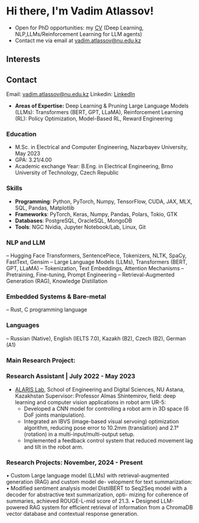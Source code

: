 # Hi there, I'm Vadim Atlassov!

 - Open for PhD opportunities: my [CV](https://github.com/Vadim-ATL/Vadim-ATL/blob/main/CV.pdf) (Deep Learning, NLP,LLMs/Reinforcement Learning for LLM agents)
 - Contact me via email at [vadim.atlassov@nu.edu.kz](mailto:vadim.atlassov@nu.edu.kz)

## Interests

## Contact
Email: vadim.atlassov@nu.edu.kz
Linkedin: [LinkedIn](www.linkedin.com/in/vadim-atlassov)

- **Areas of Expertise:**
Deep Learning & Pruning Large Language Models (LLMs): Transformers (BERT, GPT, LLaMA), Reinforcement Learning (RL): Policy Optimization, Model-Based RL, Reward Engineering

### Education
-  M.Sc. in Electrical and Computer Engineering, Nazarbayev University, May 2023
-  GPA: 3.21/4.00
-  Academic exchange Year: B.Eng. in Electrical Engineering, Brno University of Technology, Czech Republic

### Skills
- **Programming**: Python, PyTorch, Numpy, TensorFlow, CUDA, JAX, MLX, SQL, Pandas, Matplotlib
- **Frameworks**: PyTorch, Keras, Numpy, Pandas, Polars, Tokio, GTK
- **Databases**: PostgreSQL, OracleSQL, MongoDB
- **Tools**: NGC Nvidia, Jupyter Notebook/Lab, Linux, Git

### NLP and LLM
– Hugging Face Transformers, SentencePiece, Tokenizers, NLTK, SpaCy, FastText, Gensim
– Large Language Models (LLMs), Transformers (BERT, GPT, LLaMA)
– Tokenization, Text Embeddings, Attention Mechanisms
– Pretraining, Fine-tuning, Prompt Engineering
– Retrieval-Augmented Generation (RAG), Knowledge Distillation

### Embedded Systems & Bare-metal
– Rust, C programming language

### Languages
– Russian (Native), English (IELTS 7.0), Kazakh (B2), Czech (B2), German (A1)

### Main Research Project:


### Research Assistant | July 2022 - May 2023
- [ALARIS Lab](https://www.alaris.kz/), School of Engineering and Digital Sciences, NU Astana, Kazakhstan
    Supervisor: Professor Almas Shintemirov, field: deep learning and computer vision applications in robot arm UR-5:
  - Developed a CNN model for controlling a robot arm in 3D space (6 DoF joints manipulation).
  - Integrated an IBVS (image-based visual servoing) optimization algorithm, reducing pose error to 10.2mm
    (translation) and 2.1° (rotation) in a multi-input/multi-output setup.
  - Implemented a feedback control system that reduced movement lag and tilt in the robot arm.

### Research Projects: November, 2024 - Present
•  Custom Large language model (LLMs) with retrieval-augmented generation (RAG) and custom model de-
velopment for text summarization:
• Modified sentiment analysis model DistilBERT to Seq2Seq model with a decoder for abstractive text summarization, opti-
mizing for coherence of summaries, achieved ROUGE-L-mid score of 21.3.
• Designed LLM-powered RAG system for efficient retrieval of information from a ChromaDB
vector database and contextual response generation.

